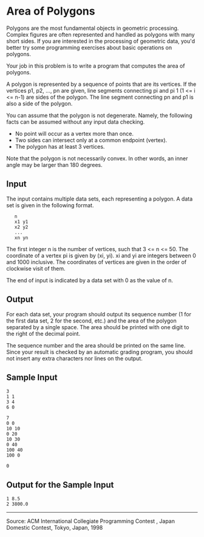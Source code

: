 # Area of Polygons

Polygons are the most fundamental objects in geometric processing. Complex figures are often represented and handled as polygons with many short sides. If you are interested in the processing of geometric data, you'd better try some programming exercises about basic operations on polygons.

Your job in this problem is to write a program that computes the area of polygons.

A polygon is represented by a sequence of points that are its vertices. If the vertices p1, p2, ..., pn are given, line segments connecting pi and pi 1 (1 <= i <= n-1) are sides of the polygon. The line segment connecting pn and p1 is also a side of the polygon.

You can assume that the polygon is not degenerate. Namely, the following facts can be assumed without any input data checking.

* No point will occur as a vertex more than once.
* Two sides can intersect only at a common endpoint (vertex).
* The polygon has at least 3 vertices.

Note that the polygon is not necessarily convex. In other words, an inner angle may be larger than 180 degrees.

## Input

The input contains multiple data sets, each representing a polygon. A data set is given in the following format.

       n
       x1 y1
       x2 y2
       ...
       xn yn

The first integer n is the number of vertices, such that 3 <= n <= 50. The coordinate of a vertex pi is given by (xi, yi). xi and yi are integers between 0 and 1000 inclusive. The coordinates of vertices are given in the order of clockwise visit of them.

The end of input is indicated by a data set with 0 as the value of n.

## Output

For each data set, your program should output its sequence number (1 for the first data set, 2 for the second, etc.) and the area of the polygon separated by a single space. The area should be printed with one digit to the right of the decimal point.

The sequence number and the area should be printed on the same line. Since your result is checked by an automatic grading program, you should not insert any extra characters nor lines on the output.

## Sample Input

    3
    1 1
    3 4
    6 0

    7
    0 0
    10 10
    0 20
    10 30
    0 40
    100 40
    100 0

    0

## Output for the Sample Input

    1 8.5
    2 3800.0

* * *

Source: ACM International Collegiate Programming Contest , Japan Domestic Contest, Tokyo, Japan, 1998
